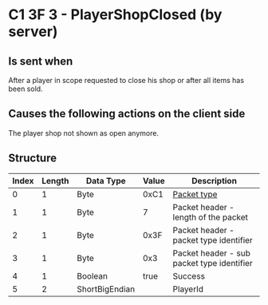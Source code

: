# C1 3F 3 - PlayerShopClosed (by server)

## Is sent when

After a player in scope requested to close his shop or after all items has been sold.

## Causes the following actions on the client side

The player shop not shown as open anymore.

## Structure

| Index | Length | Data Type | Value | Description |
|-------|--------|-----------|-------|-------------|
| 0 | 1 |   Byte   | 0xC1  | [Packet type](PacketTypes.md) |
| 1 | 1 |    Byte   |   7   | Packet header - length of the packet |
| 2 | 1 |    Byte   | 0x3F  | Packet header - packet type identifier |
| 3 | 1 |    Byte   | 0x3  | Packet header - sub packet type identifier |
| 4 | 1 | Boolean | true | Success |
| 5 | 2 | ShortBigEndian |  | PlayerId |
